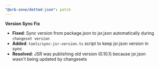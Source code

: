 ```yaml
---
"@orb-zone/dotted-json": patch
---
```


**Version Sync Fix**

- **Fixed**: Sync version from package.json to jsr.json automatically during `changeset version`
- **Added**: `tools/sync-jsr-version.ts` script to keep jsr.json version in sync
- **Resolved**: JSR was publishing old version (0.10.1) because jsr.json wasn't being updated by changesets
